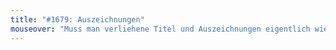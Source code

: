 ```yaml
---
title: "#1679: Auszeichnungen"
mouseover: "Muss man verliehene Titel und Auszeichnungen eigentlich wieder zurückgeben?"
---
```


